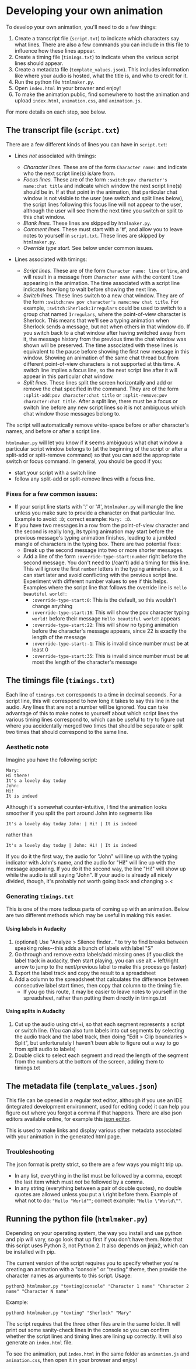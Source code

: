 # Developing your own animation

To develop your own animation, you'll need to do a few things:
1. Create a transcript file (`script.txt`) to indicate which characters say what lines. There are also a few commands you can include in this file to influence how these lines appear.
1. Create a timing file (`timings.txt`) to indicate when the various script lines should appear.
1. Create a metadata file (`template_values.json`). This includes information like where your audio is hosted, what the title is, and who to credit for it.
1. Run the python file `htmlmaker.py`.
1. Open `index.html` in your browser and enjoy!
1. To make the animation public, find somewhere to host the animation and upload `index.html`, `animation.css`, and `animation.js`.

For more details on each step, see below.

## The transcript file (`script.txt`)

There are a few different kinds of lines you can have in `script.txt`:

* Lines *not* associated with timings:
    * *Character lines.* These are of the form `Character name:` and indicate who the next script line(s) is/are from.
    * *Focus lines.* These are of the form `:switch:pov character's name:chat title` and indicate which window the next script line(s) should be in. If at that point in the animation, that particular chat window is not visible to the user (see switch and split lines below), the script lines following this focus line will not appear to the user, although the user will see them the next time you switch or split to this chat window.
    * *Blank lines.* These lines are skipped by `htmlmaker.py`.
    * *Comment lines.* These must start with a '#', and allow you to leave notes to yourself in `script.txt`. These lines are skipped by `htmlmaker.py`.
    * *Override type start.* See below under common issues.

* Lines associated with timings:
    * *Script lines.* These are of the form `Character name: line` or `line`, and will result in a message from `Character name` with the content `line` appearing in the animation. The time associated with a script line indicates how long to wait before showing the next line.
    * *Switch lines.* These lines switch to a new chat window. They are of the form `:switch:new pov character's name:new chat title`. For example, `:switch:Sherlock:Irregulars` could be used to switch to a group chat named `Irregulars`, where the point-of-view character is Sherlock. This means that we'll see a typing animation when Sherlock sends a message, but not when others in that window do. If you switch back to a chat window after having switched away from it, the message history from the previous time the chat window was shown will be preserved. The time associated with these lines is equivalent to the pause before showing the first new message in this window. Showing an animation of the same chat thread but from different point-of-view characters is not supported at this time. A switch line implies a focus line, so the next script line after it will appear in this particular chat window.
    * *Split lines.* These lines split the screen horizontally and add or remove the chat specified in the command. They are of the form `:split-add:pov character:chat title` or `:split-remove:pov character:chat title`. After a split line, there must be a focus or switch line before any new script lines so it is not ambiguous which chat window those messages belong to.

The script will automatically remove white-space before or after character's names, and before or after a script line.

`htmlmaker.py` will let you know if it seems ambiguous what chat window a particular script window belongs to (at the beginning of the script or after a split-add or split-remove command) so that you can add the appropriate switch or focus command. In general, you should be good if you:
* start your script with a switch line
* follow any split-add or split-remove lines with a focus line.

### Fixes for a few common issues:

* If your script line starts with ':' or '#', `htmlmaker.py` will mangle the line unless you make sure to provide a character on that particular line. Example to avoid: `:D`; correct example: `Mary: :D`.
* If you have two messages in a row from the point-of-view character and the second is really long, its typing animation may start before the previous message's typing animation finishes, leading to a jumbled mangle of characters in the typing box. There are two potential fixes:
    * Break up the second message into two or more shorter messages.
    * Add a line of the form `:override-type-start:number` right before the second message. You don't need to (/can't) add a timing for this line. This will ignore the first `number` letters in the typing animation, so it can start later and avoid conflicting with the previous script line. Experiment with different number values to see if this helps. Examples where the script line that follows the override line is `Hello beautiful world!`:
        * `:override-type-start:0`: This is the default, so this wouldn't change anything
        * `:override-type-start:16`: This will show the pov character typing `world!` before their message `Hello beautiful world!` appears
        * `:override-type-start:22`: This will show no typing animation before the character's message appears, since 22 is exactly the length of the message
        * `:override-type-start:-1`: This is invalid since number must be at least 0
        * `:override-type-start:35`: This is invalid since number must be at most the length of the character's message

## The timings file (`timings.txt`)

Each line of `timings.txt` corresponds to a time in decimal seconds. For a script line, this will correspond to how long it takes to say this line in the audio. Any lines that are not a number will be ignored. You can take advantage of this to make notes to yourself about which script lines the various timing lines correspond to, which can be useful to try to figure out where you accidentally merged two times that should be separate or split two times that should correspond to the same line.

### Aesthetic note
Imagine you have the following script:
```
Mary:
Hi there!
It's a lovely day today
John:
Hi!
It is indeed
```
Although it's somewhat counter-intuitive, I find the animation looks smoother if you split the part around John into segments like
```
It's a lovely day today John: | Hi! | It is indeed
```
rather than
```
It's a lovely day today | John: Hi! | It is indeed
```

If you do it the first way, the audio for "John" will line up with the typing indicator with John's name, and the audio for "Hi!" will line up with the message appearing. If you do it the second way, the line "Hi!" will show up while the audio is still saying "John". If your audio is already all nicely divided, though, it's probably not worth going back and changing >.<

### Generating `timings.txt`

This is one of the more tedious parts of coming up with an animation. Below are two different methods which may be useful in making this easier.

#### Using labels in Audacity
1. (optional) Use "Analyze > Silence finder..." to try to find breaks between speaking roles--this adds a bunch of labels with label "S"
2. Go through and remove extra labels/add missing ones (if you click the label track in audacity, then start playing, you can use alt + left/right arrow to jump to the next/previous label to make this process go faster)
3. Export the label track and copy the result to a spreadsheet
4. Add a column to the spreadsheet that calculates the difference between consecutive label start times, then copy that column to the timing file.
    * If you go this route, it may be easier to leave notes to yourself in the spreadsheet, rather than putting them directly in timings.txt

#### Using splits in Audacity

1. Cut up the audio using ctrl+i, so that each segment represents a script or switch line. (You can also turn labels into cut segments by selecting the audio track and the label track, then doing "Edit > Clip boundaries > Split", but unfortunately I haven't been able to figure out a way to go from split audio to labels)
1. Double click to select each segment and read the length of the segment from the numbers at the bottom of the screen, adding them to timings.txt

## The metadata file (`template_values.json`)

This file can be opened in a regular text editor, although if you use an IDE (integrated development environment, used for editing code) it can help you figure out where you forgot a comma if that happens. There are also json editors available online, for example this [json editor](https://jsoneditoronline.org/).

This is used to make links and display various other metadata associated with your animation in the generated html page.

### Troubleshooting

The json format is pretty strict, so there are a few ways you might trip up.
* In any list, everything in the list must be followed by a comma, except the last item which must *not* be followed by a comma.
* In any string (everything between a pair of double quotes), no double quotes are allowed unless you put a \ right before them. Example of what not to do: `"Hello "World""`; correct example: `"Hello \"World\""`.

##  Running the python file (`htmlmaker.py`)

Depending on your operating system, the way you install and use python and pip will vary, so go look that up first if you don't have them. Note that this script uses Python 3, not Python 2. It also depends on jinja2, which can be installed with pip.

The current version of the script requires you to specify whether you're creating an animation with a "console" or "texting" theme, then provide the character names as arguments to this script.
Usage:
```
python3 htmlmaker.py "texting|console" "Character 1 name" "Character 2 name" "Character N name"
```
Example:
```
python3 htmlmaker.py "texting" "Sherlock" "Mary"
```

The script requires that the three other files are in the same folder. It will print out some sanity-check lines in the console so you can confirm whether the script lines and timing lines are lining up correctly. It will also generate an `index.html` file.

To see the animation, put `index.html` in the same folder as `animation.js` and `animation.css`, then open it in your browser and enjoy!
